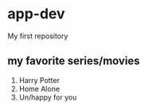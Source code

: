 # app-dev
My first repository
## my favorite series/movies
1. Harry Potter
2. Home Alone
3. Un/happy for you
